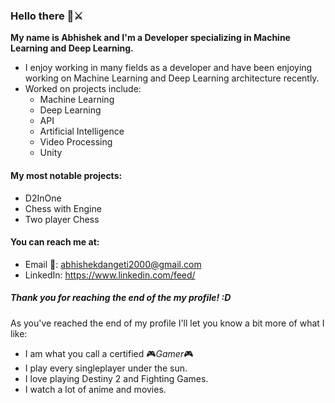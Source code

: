 ### Hello there 🧔⚔️

**My name is Abhishek and I'm a Developer specializing in Machine Learning and Deep Learning.**

- I enjoy working in many fields as a developer and have been enjoying working on Machine Learning and Deep Learning architecture recently.
- Worked on projects include:
	- Machine Learning
	- Deep Learning
	- API
	- Artificial Intelligence
	- Video Processing
	- Unity


#### My most notable projects:
- D2InOne
- Chess with Engine
- Two player Chess

#### You can reach me at:
- Email 📧: abhishekdangeti2000@gmail.com
- LinkedIn: https://www.linkedin.com/feed/


##### Thank you for reaching the end of the my profile! :D 
As you've reached the end of my profile I'll let you know a bit more of what I like:
- I am what you call a certified 🎮*Gamer*🎮
- I play every singleplayer under the sun.
- I love playing Destiny 2 and Fighting Games. 
- I watch a lot of anime and movies.


